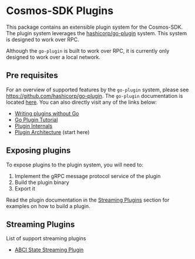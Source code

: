 # Cosmos-SDK Plugins

This package contains an extensible plugin system for the Cosmos-SDK. The plugin system leverages the [hashicorp/go-plugin](https://github.com/hashicorp/go-plugin) system. This system is designed to work over RPC. 

Although the `go-plugin` is built to work over RPC, it is currently only designed to work over a local network.

## Pre requisites

For an overview of supported features by the `go-plugin` system, please see https://github.com/hashicorp/go-plugin. The `go-plugin` documentation is located [here](https://github.com/hashicorp/go-plugin/tree/master/docs). You can also directly visit any of the links below:

* [Writing plugins without Go](https://github.com/hashicorp/go-plugin/blob/master/docs/guide-plugin-write-non-go.md) 
* [Go Plugin Tutorial](https://github.com/hashicorp/go-plugin/blob/master/docs/extensive-go-plugin-tutorial.md)
* [Plugin Internals](https://github.com/hashicorp/go-plugin/blob/master/docs/internals.md)
* [Plugin Architecture](https://www.youtube.com/watch?v=SRvm3zQQc1Q) (start here)

## Exposing plugins

To expose plugins to the plugin system, you will need to:

1. Implement the gRPC message protocol service of the plugin
2. Build the plugin binary
3. Export it

Read the plugin documentation in the [Streaming Plugins](#streaming-plugins) section for examples on how to build a plugin.

## Streaming Plugins

List of support streaming plugins

* [ABCI State Streaming Plugin](abci/README.md)
